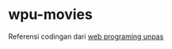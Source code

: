 # wpu-movies

Referensi codingan dari <a target="_blank" href="https://www.youtube.com/playlist?list=PLFIM0718LjIUGpY8wmE41W7rTJo_3Y46-">web programing unpas</a>
